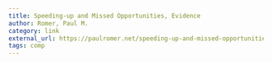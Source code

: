 ```yaml
---
title: Speeding-up and Missed Opportunities, Evidence
author: Romer, Paul M.
category: link
external_url: https://paulromer.net/speeding-up-and-missed-opportunities-evidence/
tags: comp
---
```

